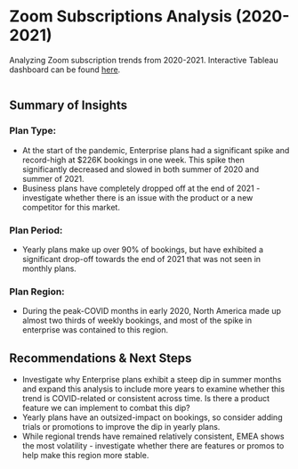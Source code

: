 # Zoom Subscriptions Analysis (2020-2021)
Analyzing Zoom subscription trends from 2020-2021. Interactive Tableau dashboard can be found [here]([LINK](https://public.tableau.com/views/elist_ecommerce_dashboards/OrdersRefunds?:language=en-US&publish=yes&:display_count=n&:origin=viz_share_link)). 

<img>

## Summary of Insights
### Plan Type:
- At the start of the pandemic, Enterprise plans had a significant spike and record-high at $226K bookings in one week. This spike then significantly decreased and slowed in both summer of 2020 and summer of 2021. 
- Business plans have completely dropped off at the end of 2021 - investigate whether there is an issue with the product or a new competitor for this market.

### Plan Period:
- Yearly plans make up over 90% of bookings, but have exhibited a significant drop-off towards the end of 2021 that was not seen in monthly plans.

### Plan Region:
- During the peak-COVID months in early 2020, North America made up almost two thirds of weekly bookings, and most of the spike in enterprise was contained to this region. 

## Recommendations & Next Steps
- Investigate why Enterprise plans exhibit a steep dip in summer months and expand this analysis to include more years to examine whether this trend is COVID-related or consistent across time. Is there a product feature we can implement to combat this dip?
- Yearly plans have an outsized-impact on bookings, so consider adding trials or promotions to improve the dip in yearly plans.
- While regional trends have remained relatively consistent, EMEA shows the most volatility - investigate whether there are features or promos to help make this region more stable. 



